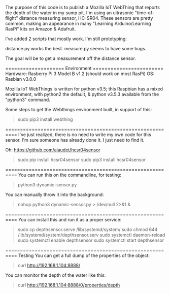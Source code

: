 The purpose of this code is to publish a Mozilla IoT WebThing that reports the 
depth of the water in my sump pit.  I'm using an ultrasonic "time-of-flight" distance 
measuring sensor, HC-SR04. These sensors are pretty common, making an appearance in 
many "Learning Arduino/Learning RasPi" kits on Amazon & Adafruit.


I've added 2 scripts that mostly work.  I'm still prototyping: 

distance.py works the best.
measure.py seems to have some bugs.

The goal will be to get a measurement off the distance sensor.

==================== Environment ========================
Hardware:  Rasberry Pi 3 Model B v1.2 (should work on most RasPi)
OS: Rasbian v3.0.0

Mozilla IoT WebThings is written for python v3.5; this Raspbian has a mixed environment, 
with python2 the default, & python v3.5.3 available from the "python3" command.


Some steps to get the Webthings environment built, in support of this: 
> sudo pip3 install webthing

==========================================================
I've just realized, there is no need to write my own code for this sensor. 
I'm sure someone has already done it.  I just need to find it.

Oh: https://github.com/alaudet/hcsr04sensor
> sudo pip  install hcsr04sensor
> sudo pip3 install hcsr04sensor

==========================================================
You can run this on the commandline, for testing: 

> python3 dynamic-sensor.py

You can manually throw it into the background:

> nohup python3 dynamic-sensor.py > /dev/null 2>&1 & 

==========================================================
You can install this and run it as a proper service: 
> sudo cp depthsensor.serve /lib/systemd/system/
> sudo chmod 644 /lib/systemd/system/depthsensor.serv
> sudo systemctl daemon-reload
> sudo systemctl enable depthsensor
> sudo systemctl start depthsensor

==========================================================
Testing
You can get a full dump of the properties of the object: 
> curl http://192.168.1.104:8888/

You can monitor the depth of the water like this:
> curl http://192.168.1.104:8888/0/properties/depth

